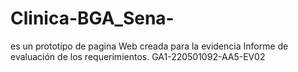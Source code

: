 # Clinica-BGA_Sena-
es un prototipo de pagina Web creada para la evidencia  Informe de evaluación de los requerimientos. GA1-220501092-AA5-EV02
